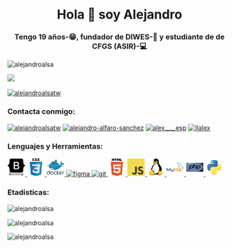 <h1 align="center">Hola 👋 soy Alejandro</h1>
<h3 align="center">Tengo 19 años-😁, fundador de DIWES-📌 y estudiante de de CFGS (ASIR)-💻</h3>

<p align="left"> <img src="https://komarev.com/ghpvc/?username=alejandroalsa&label=Visitas%20al%20perfil&color=0e75b6&style=flat" alt="alejandroalsa" /> </p>

<img src="https://github-profile-trophy.vercel.app/?username=alejandroalsa&theme=tokyonight"></img>

<p align="left"> <a href="https://twitter.com/alejandroalsatw" target="blank"><img src="https://img.shields.io/twitter/follow/alejandroalsatw?logo=twitter&style=for-the-badge" alt="alejandroalsatw" /></a> </p>

<h3 align="left">Contacta conmigo:</h3>
<p align="left">
<a href="https://twitter.com/alejandroalsatw" target="blank"><img align="center" src="https://raw.githubusercontent.com/rahuldkjain/github-profile-readme-generator/master/src/images/icons/Social/twitter.svg" alt="alejandroalsatw" height="30" width="40" /></a>
<a href="https://linkedin.com/in/alejandro-alfaro-sanchez" target="blank"><img align="center" src="https://raw.githubusercontent.com/rahuldkjain/github-profile-readme-generator/master/src/images/icons/Social/linked-in-alt.svg" alt="alejandro-alfaro-sanchez" height="30" width="40" /></a>
<a href="https://instagram.com/alex._._.esp" target="blank"><img align="center" src="https://raw.githubusercontent.com/rahuldkjain/github-profile-readme-generator/master/src/images/icons/Social/instagram.svg" alt="alex._._.esp" height="30" width="40" /></a>
<a href="https://www.youtube.com/@alejandroalfarosanchez8337/videos" target="blank"><img align="center" src="https://raw.githubusercontent.com/rahuldkjain/github-profile-readme-generator/master/src/images/icons/Social/youtube.svg" alt="llalex" height="30" width="40" /></a>
</p>

<h3 align="left">Lenguajes y Herramientas:</h3>
<p align="left"> <a href="https://getbootstrap.com" target="_blank" rel="noreferrer"> <img src="https://raw.githubusercontent.com/devicons/devicon/master/icons/bootstrap/bootstrap-plain-wordmark.svg" alt="bootstrap" width="40" height="40"/> </a> <a href="https://www.w3schools.com/css/" target="_blank" rel="noreferrer"> <img src="https://raw.githubusercontent.com/devicons/devicon/master/icons/css3/css3-original-wordmark.svg" alt="css3" width="40" height="40"/> </a> <a href="https://www.docker.com/" target="_blank" rel="noreferrer"> <img src="https://raw.githubusercontent.com/devicons/devicon/master/icons/docker/docker-original-wordmark.svg" alt="docker" width="40" height="40"/> </a> <a href="https://www.figma.com/" target="_blank" rel="noreferrer"> <img src="https://www.vectorlogo.zone/logos/figma/figma-icon.svg" alt="figma" width="40" height="40"/> </a> <a href="https://git-scm.com/" target="_blank" rel="noreferrer"> <img src="https://www.vectorlogo.zone/logos/git-scm/git-scm-icon.svg" alt="git" width="40" height="40"/> </a> <a href="https://www.w3.org/html/" target="_blank" rel="noreferrer"> <img src="https://raw.githubusercontent.com/devicons/devicon/master/icons/html5/html5-original-wordmark.svg" alt="html5" width="40" height="40"/> </a> <a href="https://developer.mozilla.org/en-US/docs/Web/JavaScript" target="_blank" rel="noreferrer"> <img src="https://raw.githubusercontent.com/devicons/devicon/master/icons/javascript/javascript-original.svg" alt="javascript" width="40" height="40"/> </a> <a href="https://www.linux.org/" target="_blank" rel="noreferrer"> <img src="https://raw.githubusercontent.com/devicons/devicon/master/icons/linux/linux-original.svg" alt="linux" width="40" height="40"/> </a>   </a> <a href="https://www.mysql.com/" target="_blank" rel="noreferrer"> <img src="https://raw.githubusercontent.com/devicons/devicon/master/icons/mysql/mysql-original-wordmark.svg" alt="mysql" width="40" height="40"/> </a> <a href="https://www.php.net" target="_blank" rel="noreferrer"> <img src="https://raw.githubusercontent.com/devicons/devicon/master/icons/php/php-original.svg" alt="php" width="40" height="40"/> </a> <a href="https://www.python.org" target="_blank" rel="noreferrer"> <img src="https://raw.githubusercontent.com/devicons/devicon/master/icons/python/python-original.svg" alt="python" width="40" height="40"/> </a> <a href="https://www.sketch.com/" target="_blank" rel="noreferrer"></a></p>

<h3 align="left">Etadísticas:</h3>

<p><img align="center" src="https://github-readme-stats.vercel.app/api?username=alejandroalsa&theme=tokyonight&show_icons=true" alt="alejandroalsa"/></p>
<p><img align="center" src="https://github-readme-streak-stats.herokuapp.com/?user=alejandroalsa&theme=tokyonight" alt="alejandroalsa" /></p>
<p><img align="left" src="https://github-readme-stats.vercel.app/api/top-langs?username=alejandroalsa&show_icons=true&locale=en&layout=compact&theme=tokyonight" alt="alejandroalsa"/></p>
